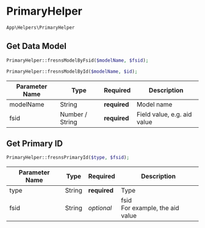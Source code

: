 # PrimaryHelper

`App\Helpers\PrimaryHelper`

## Get Data Model

```php
PrimaryHelper::fresnsModelByFsid($modelName, $fsid);

PrimaryHelper::fresnsModelById($modelName, $id);
```
| Parameter Name | Type | Required | Description |
| --- | --- | --- | --- |
| modelName | String | **required** | Model name |
| fsid | Number / String | **required** | Field value, e.g. aid value |

## Get Primary ID

```php
PrimaryHelper::fresnsPrimaryId($type, $fsid);
```
| Parameter Name | Type | Required | Description |
| --- | --- | --- | --- |
| type | String | **required** | Type |
| fsid | String | *optional* | fsid<br>For example, the aid value |
